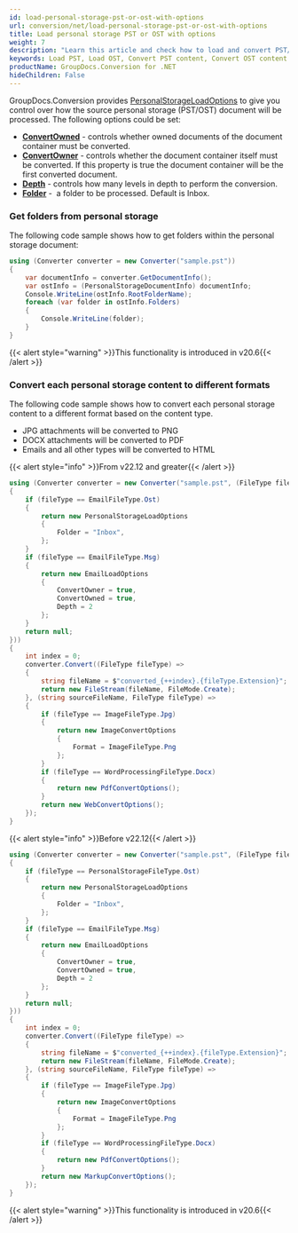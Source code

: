 ```yaml
---
id: load-personal-storage-pst-or-ost-with-options
url: conversion/net/load-personal-storage-pst-or-ost-with-options
title: Load personal storage PST or OST with options
weight: 7
description: "Learn this article and check how to load and convert PST/OST documents with advanced options using GroupDocs.Conversion for .NET API."
keywords: Load PST, Load OST, Convert PST content, Convert OST content
productName: GroupDocs.Conversion for .NET
hideChildren: False
---
```

GroupDocs.Conversion provides [PersonalStorageLoadOptions](https://reference.groupdocs.com/conversion/net/groupdocs.conversion.options.load/personalstorageloadoptions) to give you control over how the source personal storage (PST/OST) document will be processed. The following options could be set:

*   **[ConvertOwned](https://reference.groupdocs.com/conversion/net/groupdocs.conversion.options.load/personalstorageloadoptions/convertowned)** - controls whether owned documents of the document container must be converted.
*   **[ConvertOwner](https://reference.groupdocs.com/conversion/net/groupdocs.conversion.options.load/personalstorageloadoptions/convertowner)** - controls whether the document container itself must be converted. If this property is true the document container will be the first converted document.
*   **[Depth](https://reference.groupdocs.com/conversion/net/groupdocs.conversion.options.load/personalstorageloadoptions/depth)** - controls how many levels in depth to perform the conversion.
*   **[Folder](https://reference.groupdocs.com/conversion/net/groupdocs.conversion.options.load/personalstorageloadoptions/folder)** -  a folder to be processed. Default is Inbox.

### Get folders from personal storage

The following code sample shows how to get folders within the personal storage document:

```csharp
using (Converter converter = new Converter("sample.pst"))
{
    var documentInfo = converter.GetDocumentInfo();
    var ostInfo = (PersonalStorageDocumentInfo) documentInfo;
    Console.WriteLine(ostInfo.RootFolderName);
    foreach (var folder in ostInfo.Folders)
    {
        Console.WriteLine(folder);
    }
}
```

{{< alert style="warning" >}}This functionality is introduced in v20.6{{< /alert >}}

### Convert each personal storage content to different formats

The following code sample shows how to convert each personal storage content to a different format based on the content type.  

*   JPG attachments will be converted to PNG
*   DOCX attachments will be converted to PDF
*   Emails and all other types will be converted to HTML

{{< alert style="info" >}}From v22.12 and greater{{< /alert >}}
```csharp
using (Converter converter = new Converter("sample.pst", (FileType fileType) =>
{
    if (fileType == EmailFileType.Ost)
    {
        return new PersonalStorageLoadOptions
        {
            Folder = "Inbox",
        };
    }
    if (fileType == EmailFileType.Msg)
    {
        return new EmailLoadOptions
        {
            ConvertOwner = true,
            ConvertOwned = true,
            Depth = 2
        };
    }
    return null;
}))
{
    int index = 0;
    converter.Convert((FileType fileType) =>
    {
        string fileName = $"converted_{++index}.{fileType.Extension}";
        return new FileStream(fileName, FileMode.Create);
    }, (string sourceFileName, FileType fileType) =>
    {
        if (fileType == ImageFileType.Jpg)
        {
            return new ImageConvertOptions
            {
                Format = ImageFileType.Png
            };
        }
        if (fileType == WordProcessingFileType.Docx)
        {
            return new PdfConvertOptions();
        }
        return new WebConvertOptions();
    });
}
```


{{< alert style="info" >}}Before v22.12{{< /alert >}}
```csharp
using (Converter converter = new Converter("sample.pst", (FileType fileType) =>
{
    if (fileType == PersonalStorageFileType.Ost)
    {
        return new PersonalStorageLoadOptions
        {
            Folder = "Inbox",
        };
    }
    if (fileType == EmailFileType.Msg)
    {
        return new EmailLoadOptions
        {
            ConvertOwner = true,
            ConvertOwned = true,
            Depth = 2
        };
    }
    return null;
}))
{
    int index = 0;
    converter.Convert((FileType fileType) =>
    {
        string fileName = $"converted_{++index}.{fileType.Extension}";
        return new FileStream(fileName, FileMode.Create);
    }, (string sourceFileName, FileType fileType) =>
    {
        if (fileType == ImageFileType.Jpg)
        {
            return new ImageConvertOptions
            {
                Format = ImageFileType.Png
            };
        }
        if (fileType == WordProcessingFileType.Docx)
        {
            return new PdfConvertOptions();
        }
        return new MarkupConvertOptions();
    });
}
```

{{< alert style="warning" >}}This functionality is introduced in v20.6{{< /alert >}}
